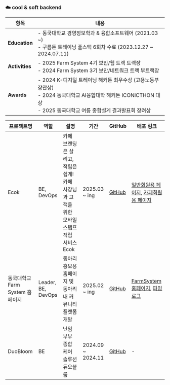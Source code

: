 ### ☁️ cool & soft backend

| 항목             | 내용                                                                                        |
| -------------- | ----------------------------------------------------------------------------------------- |
| **Education**  | - 동국대학교 경영정보학과 & 융합소프트웨어 (2021.03 \~)<br>- 구름톤 트레이닝 풀스택 6회차 수료 (2023.12.27 \~ 2024.07.11) |
| **Activities** | - 2025 Farm System 4기 보안/웹 트랙 트랙장<br>- 2024 Farm System 3기 보안/네트워크 트랙 부트랙장                |
| **Awards**     | - 2024 K-디지털 트레이닝 해커톤 최우수상 (고용노동부장관상)<br>- 2024 동국대학교 AI융합대학 해커톤 ICONICTHON 대상<br>- 2025 동국대학교 여름 종합설계 결과발표회 장려상            |


| 프로젝트명        | 역할            | 설명                                    | 기간                 | GitHub                                        | 배포 링크                         |
| ------------ | ------------- | ------------------------------------- | ------------------ | --------------------------------------------- | ----------------------------- |
| Ecok | BE, DevOps | 카페 브랜딩은 살리고, 적립은 쉽게! 카페 사장님과 고객을 위한 모바일 스탬프 적립 서비스 Ecok | 2025.03 \~ ing | [GitHub](https://github.com/CSID-DGU/2025-1-SCS4031-NOVA-S5-BE) | [일반회원용 페이지](https://www.ecok.co.kr), [카페회원용 페이지](https://www.ecok.co.kr/owner/login) |
| 동국대학교 Farm System 홈페이지        | Leader, BE, DevOps         | 동아리 홍보용 홈페이지 및 동아리 내 커뮤니티 플랫폼 개발           | 2025.02 \~ ing             | [GitHub](https://github.com/DguFarmSystem/HomePage-BE)                                   | [FarmSystem 홈페이지](https://www.farmsystem.kr/), [파밍로그](https://farminglog.farmsystem.kr/)                 |
| DuoBloom       | BE            | 난임 부부 종합 케어 솔루션 듀오블룸                                 | 2024.09 \~ 2024.11               | [GitHub](https://github.com/duobloom/DuoBloom-BE)                                   | -                   |
